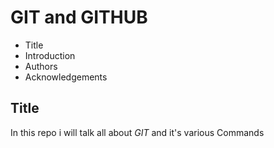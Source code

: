 # GIT and GITHUB
 
 - Title
 - Introduction 
 - Authors
 - Acknowledgements

## Title 

In this repo i will talk all about *GIT* and it's various Commands



